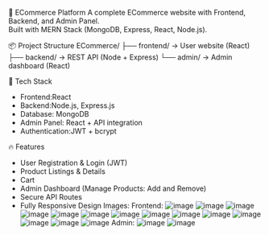 🛒 ECommerce Platform
A complete ECommerce website with Frontend, Backend, and Admin Panel.  
Built with MERN Stack (MongoDB, Express, React, Node.js).

📦 Project Structure
ECommerce/
├── frontend/ → User website (React)
├── backend/ → REST API (Node + Express)
└── admin/ → Admin dashboard (React)

🚀 Tech Stack
- Frontend:React
- Backend:Node.js, Express.js
- Database: MongoDB
- Admin Panel: React + API integration
- Authentication:JWT + bcrypt

🔥 Features
- User Registration & Login (JWT)
- Product Listings & Details
- Cart 
- Admin Dashboard (Manage Products: Add and Remove)
- Secure API Routes
- Fully Responsive Design
Images:
Frontend: 
![image](https://github.com/user-attachments/assets/59febff2-b1fe-4fee-8f1f-2b81ac9b7a17)
![image](https://github.com/user-attachments/assets/e16aebc9-6621-4cb6-93ff-ead6b493dfce)
![image](https://github.com/user-attachments/assets/5f1f0a25-e5d4-4190-84b2-52bd0257ced7)
![image](https://github.com/user-attachments/assets/bbb3ec5b-d266-487a-912f-e3342914e13d)
![image](https://github.com/user-attachments/assets/23eb33df-c53c-4b0d-ba50-470829e60d7c)
![image](https://github.com/user-attachments/assets/47e0af46-2f4b-4523-aed1-95774adff89c)
![image](https://github.com/user-attachments/assets/b9f206fe-e711-4be4-b93d-7539d4a2f232)
![image](https://github.com/user-attachments/assets/70e754f5-48d3-4d31-bed7-9248615dd25d)
![image](https://github.com/user-attachments/assets/6688dda9-53b5-44be-9a64-db06c5ac72ed)
![image](https://github.com/user-attachments/assets/48af2a51-4aa4-4995-8d10-e933d82dcde1)
![image](https://github.com/user-attachments/assets/cbbd8b7c-1d12-419d-bc96-441b10d32259)
![image](https://github.com/user-attachments/assets/25c86b36-1ac2-4578-ac58-cec82bb8c11a)
![image](https://github.com/user-attachments/assets/a7b3bae9-70ac-4514-a0c3-7b7b67f4ed89)
![image](https://github.com/user-attachments/assets/be53badb-3fb5-4986-86fc-cac34f36a3e6)
Admin:
![image](https://github.com/user-attachments/assets/557ed525-17b4-49c0-81db-bb2756b7a4cf)
![image](https://github.com/user-attachments/assets/a998e1d1-daaa-425c-8896-ef4d554eff5c)

